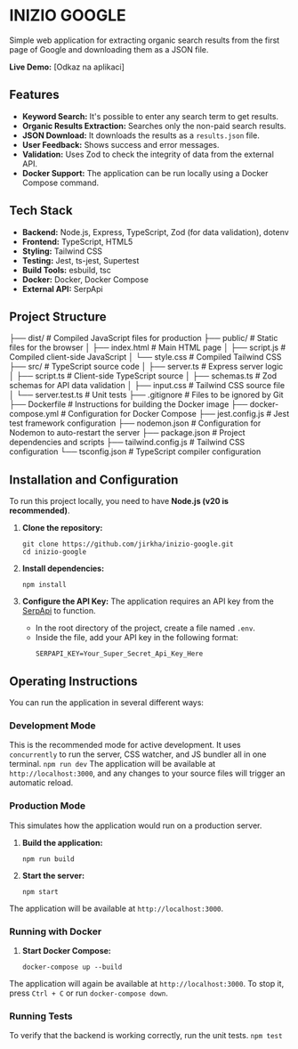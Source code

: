# INIZIO GOOGLE

Simple web application for extracting organic search results from the first page of Google and downloading them as a JSON file.

**Live Demo:** [Odkaz na aplikaci]


## Features

*   **Keyword Search:** It's possible to enter any search term to get results.
*   **Organic Results Extraction:** Searches only the non-paid search results.
*   **JSON Download:** It downloads the results as a `results.json` file.
*   **User Feedback:** Shows success and error messages.
*   **Validation:** Uses Zod to check the integrity of data from the external API.
*   **Docker Support:** The application can be run locally using a Docker Compose command.

## Tech Stack

*   **Backend:** Node.js, Express, TypeScript, Zod (for data validation), dotenv
*   **Frontend:** TypeScript, HTML5
*   **Styling:** Tailwind CSS
*   **Testing:** Jest, ts-jest, Supertest
*   **Build Tools:** esbuild, tsc
*   **Docker:** Docker, Docker Compose
*   **External API:** SerpApi

## Project Structure

├── dist/                   # Compiled JavaScript files for production
├── public/                 # Static files for the browser
│ ├── index.html            # Main HTML page
│ ├── script.js             # Compiled client-side JavaScript
│ └── style.css             # Compiled Tailwind CSS
├── src/                    # TypeScript source code
│ ├── server.ts             # Express server logic
│ ├── script.ts             # Client-side TypeScript source
│ ├── schemas.ts            # Zod schemas for API data validation
│ ├── input.css             # Tailwind CSS source file
│ └── server.test.ts        # Unit tests
├── .gitignore              # Files to be ignored by Git
├── Dockerfile              # Instructions for building the Docker image
├── docker-compose.yml      # Configuration for Docker Compose
├── jest.config.js          # Jest test framework configuration
├── nodemon.json            # Configuration for Nodemon to auto-restart the server
├── package.json            # Project dependencies and scripts
├── tailwind.config.js      # Tailwind CSS configuration
└── tsconfig.json           # TypeScript compiler configuration


## Installation and Configuration

To run this project locally, you need to have **Node.js (v20 is recommended)**.

1.  **Clone the repository:**
    ```
    git clone https://github.com/jirkha/inizio-google.git
    cd inizio-google
    ```

2.  **Install dependencies:**
    ```
    npm install
    ```

3.  **Configure the API Key:**
    The application requires an API key from the [SerpApi](https://serpapi.com/) to function.
    *   In the root directory of the project, create a file named `.env`.
    *   Inside the file, add your API key in the following format:
        ```
        SERPAPI_KEY=Your_Super_Secret_Api_Key_Here
        ```

## Operating Instructions

You can run the application in several different ways:

### Development Mode

This is the recommended mode for active development. It uses `concurrently` to run the server, CSS watcher, and JS bundler all in one terminal.
    ```
    npm run dev
    ```
The application will be available at `http://localhost:3000`, and any changes to your source files will trigger an automatic reload.

### Production Mode

This simulates how the application would run on a production server.

1.  **Build the application:**
    ```
    npm run build
    ```
2.  **Start the server:**
    ```
    npm start
    ```
The application will be available at `http://localhost:3000`.

### Running with Docker

1.  **Start Docker Compose:**
    ```
    docker-compose up --build
    ```
The application will again be available at `http://localhost:3000`. To stop it, press `Ctrl + C` or run `docker-compose down`.

### Running Tests

To verify that the backend is working correctly, run the unit tests.
    ```
    npm test
    ```
